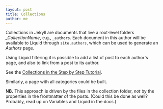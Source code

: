 ```yaml
---
layout: post
title: Collections
author: me
---
```


Collections in Jekyll are documents that live a root-level
folders *\_CollectionName*, e.g., `_authors`. Each document
in this author will be available to Liquid through `site.authors`,
which can be used to generate an *Authors* page.

Using Liquid filtering it is possible to add a list of post
to each author's page, and also to link from a post to its author.

See the [Collections in the Step by Step Tutorial][collections].

Similarly, a page with all categories could be built.

**NB.** This approach is driven by the files in the
collection folder, *not* by the properties in the
frontmatter of the posts. (Could this be done as well?
Probably, read up on Variables and Liquid in the docs.)

[collections]: https://jekyllrb.com/docs/step-by-step/09-collections/

